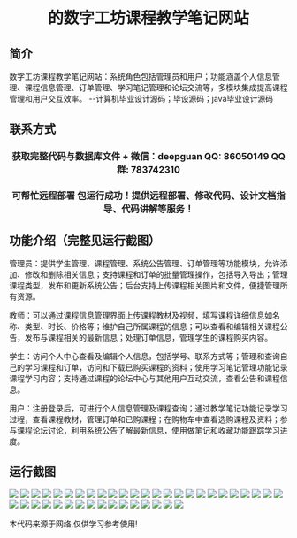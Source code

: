 <p><h1 align="center">的数字工坊课程教学笔记网站</h1></p>

## 简介
数字工坊课程教学笔记网站：系统角色包括管理员和用户；功能涵盖个人信息管理、课程信息管理、订单管理、学习笔记管理和论坛交流等，多模块集成提高课程管理和用户交互效率。    --计算机毕业设计源码；毕设源码；java毕业设计源码


## 联系方式
<p><h3 align="center">获取完整代码与数据库文件 + 微信：deepguan QQ: 86050149 QQ群: 783742310</h3></p>
<p><h3 align="center">可帮忙远程部署 包运行成功！提供远程部署、修改代码、设计文档指导、代码讲解等服务！</h3></p>

## 功能介绍（完整见运行截图）
管理员：提供学生管理、课程管理、系统公告管理、订单管理等功能模块，允许添加、修改和删除相关信息；支持课程和订单的批量管理操作，包括导入导出；管理课程类型，发布和更新系统公告；后台支持上传课程相关图片和文件，便捷管理所有资源。

教师：可以通过课程信息管理界面上传课程教材及视频，填写课程详细信息如名称、类型、时长、价格等；维护自己所属课程的信息；可以查看和编辑相关课程公告，发布与课程相关的最新信息；处理订单信息，管理学生的课程购买内容。

学生：访问个人中心查看及编辑个人信息，包括学号、联系方式等；管理和查询自己的学习课程和订单，访问和下载已购买课程的资料；使用学习笔记管理功能记录课程学习内容；支持通过课程的论坛中心与其他用户互动交流，查看公告和课程信息。

用户：注册登录后，可进行个人信息管理及课程查询；通过教学笔记功能记录学习过程，查看课程教材，管理订单和已购课程；在购物车中查看选购课程及资料；参与课程论坛讨论，利用系统公告了解最新信息，使用做笔记和收藏功能跟踪学习进度。


## 运行截图
![](img/001.jpg)
![](img/002.jpg)
![](img/003.jpg)
![](img/004.jpg)
![](img/005.jpg)
![](img/006.jpg)
![](img/007.jpg)
![](img/008.jpg)
![](img/009.jpg)
![](img/010.jpg)
![](img/011.jpg)
![](img/012.jpg)
![](img/013.jpg)
![](img/014.jpg)
![](img/015.jpg)
![](img/016.jpg)
![](img/017.jpg)
![](img/018.jpg)
![](img/019.jpg)
![](img/020.jpg)
![](img/021.jpg)
![](img/022.jpg)
![](img/023.jpg)
![](img/024.jpg)
![](img/025.jpg)
![](img/026.jpg)
![](img/027.jpg)
![](img/028.jpg)
![](img/029.jpg)
![](img/030.jpg)
![](img/031.jpg)
![](img/032.jpg)
![](img/033.jpg)
![](img/034.jpg)
![](img/035.jpg)
![](img/036.jpg)
![](img/037.jpg)
![](img/038.jpg)
![](img/039.jpg)
![](img/040.jpg)
![](img/041.jpg)

<p>本代码来源于网络,仅供学习参考使用!</p>
